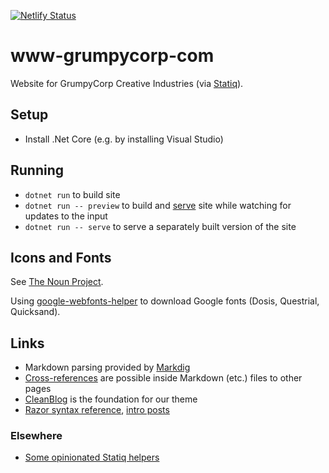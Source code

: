 [![Netlify Status](https://api.netlify.com/api/v1/badges/63595710-a86c-48c9-a3e2-5a2f4e4bdadc/deploy-status)](https://app.netlify.com/sites/grumpycorp/deploys)

# www-grumpycorp-com

Website for GrumpyCorp Creative Industries (via [Statiq](https://statiq.dev)).

## Setup

- Install .Net Core (e.g. by installing Visual Studio)

## Running

- `dotnet run` to build site
- `dotnet run -- preview` to build and [serve](http://localhost:5080) site while watching for updates to the input
- `dotnet run -- serve` to serve a separately built version of the site

## Icons and Fonts

See [The Noun Project](https://thenounproject.com/).

Using [google-webfonts-helper](https://gwfh.mranftl.com/fonts) to download Google fonts (Dosis, Questrial, Quicksand).

## Links

- Markdown parsing provided by [Markdig](https://github.com/xoofx/markdig/blob/master/readme.md)
- [Cross-references](https://www.statiq.dev/guide/web/content-files/links-and-cross-references) are possible inside Markdown (etc.) files to other pages
- [CleanBlog](https://github.com/statiqdev/CleanBlog) is the foundation for our theme
- [Razor syntax reference](https://learn.microsoft.com/en-us/aspnet/core/mvc/views/razor?view=aspnetcore-7.0), [intro posts](https://weblogs.asp.net/scottgu/asp-net-mvc-3-layouts-and-sections-with-razor)

### Elsewhere

- [Some opinionated Statiq helpers](https://github.com/AnkurSheel/StatiqHelpers)
